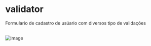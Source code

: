 # validator
  
Formulario de cadastro de usúario com diversos tipo de validações<br><br>

![image](https://user-images.githubusercontent.com/84481208/178019609-00cc7480-2c74-437c-afce-389a798a01d0.png)
